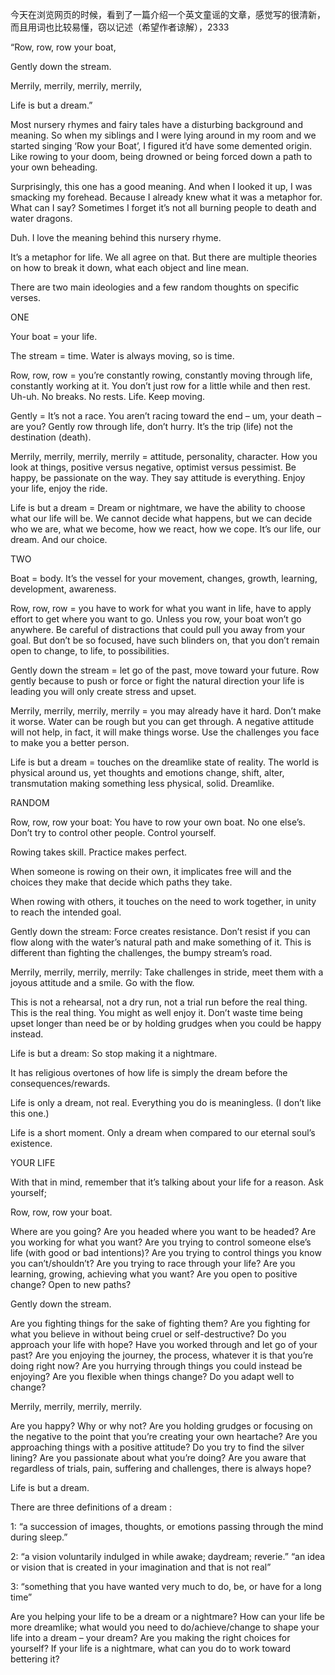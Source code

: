今天在浏览网页的时候，看到了一篇介绍一个英文童谣的文章，感觉写的很清新，而且用词也比较易懂，窃以记述（希望作者谅解），2333

“Row, row, row your boat,

Gently down the stream.

Merrily, merrily, merrily, merrily,

Life is but a dream.”

Most nursery rhymes and fairy tales have a disturbing background and meaning. So when my siblings and I were lying around in my room and we started singing ‘Row your Boat’, I figured it’d have some demented origin. Like rowing to your doom, being drowned or being forced down a path to your own beheading.

Surprisingly, this one has a good meaning. And when I looked it up, I was smacking my forehead. Because I already knew what it was a metaphor for. What can I say? Sometimes I forget it’s not all burning people to death and water dragons.

Duh. I love the meaning behind this nursery rhyme.

It’s a metaphor for life. We all agree on that. But there are multiple theories on how to break it down, what each object and line mean.

There are two main ideologies and a few random thoughts on specific verses.

ONE

Your boat = your life.

The stream = time. Water is always moving, so is time.

Row, row, row = you’re constantly rowing, constantly moving through life, constantly working at it. You don’t just row for a little while and then rest. Uh-uh. No breaks. No rests. Life. Keep moving.

Gently = It’s not a race. You aren’t racing toward the end – um, your death –are you? Gently row through life, don’t hurry. It’s the trip (life) not the destination (death).

Merrily, merrily, merrily, merrily = attitude, personality, character. How you look at things, positive versus negative, optimist versus pessimist. Be happy, be passionate on the way. They say attitude is everything. Enjoy your life, enjoy the ride.

Life is but a dream = Dream or nightmare, we have the ability to choose what our life will be. We cannot decide what happens, but we can decide who we are, what we become, how we react, how we cope. It’s our life, our dream. And our choice.

TWO

Boat = body. It’s the vessel for your movement, changes, growth, learning, development, awareness.

Row, row, row = you have to work for what you want in life, have to apply effort to get where you want to go. Unless you row, your boat won’t go anywhere. Be careful of distractions that could pull you away from your goal. But don’t be so focused, have such blinders on, that you don’t remain open to change, to life, to possibilities.

Gently down the stream = let go of the past, move toward your future. Row gently because to push or force or fight the natural direction your life is leading you will only create stress and upset.

Merrily, merrily, merrily, merrily = you may already have it hard. Don’t make it worse. Water can be rough but you can get through. A negative attitude will not help, in fact, it will make things worse. Use the challenges you face to make you a better person.

Life is but a dream = touches on the dreamlike state of reality. The world is physical around us, yet thoughts and emotions change, shift, alter, transmutation making something less physical, solid. Dreamlike.

RANDOM

Row, row, row your boat:
You have to row your own boat. No one else’s. Don’t try to control other people. Control yourself.

Rowing takes skill. Practice makes perfect.

When someone is rowing on their own, it implicates free will and the choices they make that decide which paths they take.

When rowing with others, it touches on the need to work together, in unity to reach the intended goal.

Gently down the stream:
Force creates resistance. Don’t resist if you can flow along with the water’s natural path and make something of it. This is different than fighting the challenges, the bumpy stream’s road.

Merrily, merrily, merrily, merrily:
Take challenges in stride, meet them with a joyous attitude and a smile. Go with the flow.

This is not a rehearsal, not a dry run, not a trial run before the real thing. This is the real thing. You might as well enjoy it. Don’t waste time being upset longer than need be or by holding grudges when you could be happy instead.

Life is but a dream:
So stop making it a nightmare.

It has religious overtones of how life is simply the dream before the consequences/rewards.

Life is only a dream, not real. Everything you do is meaningless. (I don’t like this one.)

Life is a short moment. Only a dream when compared to our eternal soul’s existence.

YOUR LIFE

With that in mind, remember that it’s talking about your life for a reason. Ask yourself;

Row, row, row your boat.

Where are you going? Are you headed where you want to be headed? Are you working for what you want? Are you trying to control someone else’s life (with good or bad intentions)? Are you trying to control things you know you can’t/shouldn’t? Are you trying to race through your life? Are you learning, growing, achieving what you want? Are you open to positive change? Open to new paths?

Gently down the stream.

Are you fighting things for the sake of fighting them? Are you fighting for what you believe in without being cruel or self-destructive? Do you approach your life with hope? Have you worked through and let go of your past? Are you enjoying the journey, the process, whatever it is that you’re doing right now? Are you hurrying through things you could instead be enjoying? Are you flexible when things change? Do you adapt well to change?

Merrily, merrily, merrily, merrily.

Are you happy? Why or why not? Are you holding grudges or focusing on the negative to the point that you’re creating your own heartache? Are you approaching things with a positive attitude? Do you try to find the silver lining? Are you passionate about what you’re doing? Are you aware that regardless of trials, pain, suffering and challenges, there is always hope?

Life is but a dream.

There are three definitions of a dream :

1: “a succession of images, thoughts, or emotions passing through the mind during sleep.”

2: “a vision voluntarily indulged in while awake; daydream; reverie.” “an idea or vision that is created in your imagination and that is not real”

3: “something that you have wanted very much to do, be, or have for a long time”

Are you helping your life to be a dream or a nightmare? How can your life be more dreamlike; what would you need to do/achieve/change to shape your life into a dream – your dream? Are you making the right choices for yourself? If your life is a nightmare, what can you do to work toward bettering it?
